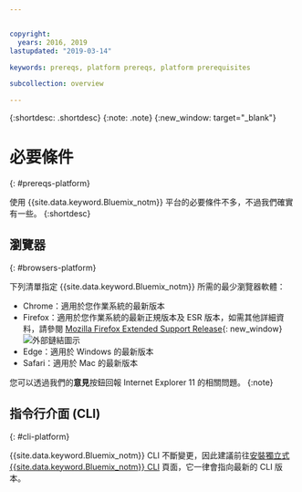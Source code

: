 ```yaml
---


copyright:
  years: 2016, 2019
lastupdated: "2019-03-14"

keywords: prereqs, platform prereqs, platform prerequisites

subcollection: overview

---
```


{:shortdesc: .shortdesc}
{:note: .note}
{:new_window: target="_blank"}

# 必要條件
{: #prereqs-platform}

使用 {{site.data.keyword.Bluemix_notm}} 平台的必要條件不多，不過我們確實有一些。
{:shortdesc}

## 瀏覽器
{: #browsers-platform}

下列清單指定 {{site.data.keyword.Bluemix_notm}} 所需的最少瀏覽器軟體：

 * Chrome：適用於您作業系統的最新版本
 * Firefox：適用於您作業系統的最新正規版本及 ESR 版本，如需其他詳細資料，請參閱 [Mozilla Firefox Extended Support Release](https://www.mozilla.org/firefox/organizations/){: new_window} ![外部鏈結圖示](../icons/launch-glyph.svg "外部鏈結圖示")
 * Edge：適用於 Windows 的最新版本
 * Safari：適用於 Mac 的最新版本
 
您可以透過我們的**意見**按鈕回報 Internet Explorer 11 的相關問題。
 {:note}

## 指令行介面 (CLI)
{: #cli-platform}

{{site.data.keyword.Bluemix_notm}} CLI 不斷變更，因此建議前往[安裝獨立式 {{site.data.keyword.Bluemix_notm}} CLI](/docs/cli/reference/ibmcloud/cloud-cli-install_use) 頁面，它一律會指向最新的 CLI 版本。
